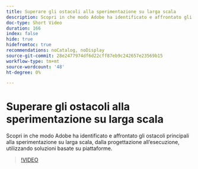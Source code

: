 ```yaml
---
title: Superare gli ostacoli alla sperimentazione su larga scala
description: Scopri in che modo Adobe ha identificato e affrontato gli ostacoli principali alla sperimentazione su larga scala, dalla progettazione all’esecuzione, utilizzando soluzioni basate su piattaforme.
doc-type: Short Video
duration: 166
index: false
hide: true
hidefromtoc: true
recommendations: noCatalog, noDisplay
source-git-commit: 28e2477974df6d22cff87eb9c242657e23569b15
workflow-type: tm+mt
source-wordcount: '48'
ht-degree: 0%

---
```



# Superare gli ostacoli alla sperimentazione su larga scala

Scopri in che modo Adobe ha identificato e affrontato gli ostacoli principali alla sperimentazione su larga scala, dalla progettazione all’esecuzione, utilizzando soluzioni basate su piattaforme.

<!-- 62_S531_3442531_165_overcoming-barriers-to-experimentation-at-scale -->
>[!VIDEO](https://video.tv.adobe.com/v/3460383/?learn=on&enablevpops=true&captions=ita)
